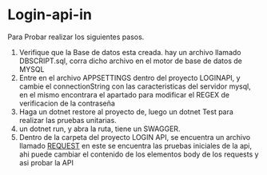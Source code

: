 # Login-api-in

Para Probar realizar los siguientes pasos.

1. Verifique que la Base de datos esta creada. hay un archivo llamado DBSCRIPT.sql, corra dicho archivo en el motor de base de datos de MYSQL
2. Entre en el archivo APPSETTINGS dentro del proyecto LOGINAPI, y cambie el connectionString con las caracteristicas del servidor mysql, en el mismo encontrara el apartado para modificar el REGEX de verificacion de la contraseña
3. Haga un dotnet restore al proyecto de, luego un dotnet Test para realizar las pruebas unitarias.
4. un dotnet run, y abra la ruta, tiene un SWAGGER.
5. Dentro de la carpeta del proyecto LOGIN API, se encuentra un archivo llamado [REQUEST](LoginAPI/requests.http) en este se encuentra las pruebas iniciales de la api, ahi puede cambiar el contenido de los elementos body de los requests y asi probar la API
